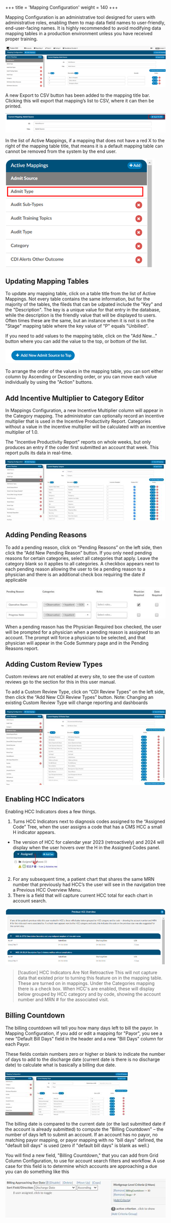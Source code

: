 +++
title = 'Mapping Configuration'
weight = 140
+++

Mapping Configuration is an administrative tool designed for users with administrative roles, enabling them to map data field names to user-friendly, end-user-facing names. It is highly recommended to avoid modifying data mapping tables in a production environment unless you have received proper training.

![](2025-01-24_MappingConfig2.png)

A new Export to CSV button has been added to the mapping title bar. Clicking this will export that
mapping’s list to CSV, where it can then be printed.

![](2025-01-24_MappingConfig1.png)

In the list of Active Mappings, if a mapping that does not have a red X to the right of the mapping table title, that means it is a default mapping table can cannot be removed from the system by the end user. 

![](2025-01-24_MappingConfig3.png)

## Updating Mapping Tables

To update any mapping table, click on a table title from the list of Active Mappings. Not every table contains the same information, but for the majority of the tables, the fileds that can be udpated include the "Key" and the "Description". The key is a unique value for that entry in the database, while the description is the friendly value that will be displayed to users. Often times these are the same, but an instance when it is not is on the "Stage" mapping table where the key value of "P" equals "Unbilled". 

If you need to add values to the mapping table, click on the "Add New..." button where you can add the value to the top, or bottom of the list.

![](2025-01-24_MappingConfig4.png)

To arrange the order of the values in the mapping table, you can sort either column by Ascending or Descending order, or you can move each value individually by using the "Action" buttons.



## Add Incentive Multiplier to Category Editor

In Mappings Configuration, a new Incentive Multiplier column will appear in the Category mapping. The
administrator can optionally record an incentive multiplier that is used in the Incentive Productivity
Report. Categories without a value in the incentive multiplier will be calculated with an incentive
multiplier of 1.0.

The "Incentive Productivity Report" reports on whole weeks, but only produces an entry if the coder first
submitted an account that week. This report pulls its data in real-time.

![](image-541.jpg)

## Adding Pending Reasons

To add a pending reason, click on “Pending Reasons” on the left side, then click the “Add New Pending
Reason” button. If you only need pending reasons for certain categories, select all categories that apply.
Leave the category blank so it applies to all categories.
A checkbox appears next to each pending reason allowing the user to tie a pending reason to a physician
and there is an additional check box requiring the date if applicable

![](image-542.jpg)

When a pending reason has the Physician Required box checked, the user will be prompted for a
physician when a pending reason is assigned to an account. The prompt will force a physician to be
selected, and that physician will appear in the Code Summary page and in the Pending Reasons report.

## Adding Custom Review Types

Custom reviews are not enabled at every site, to see the use of custom reviews go to the section for this
in this user manual.

To add a Custom Review Type, click on “CDI Review Types” on the left side, then click the “Add New CDI
Review Types” button. Note: Changing an existing Custom Review Type will change reporting and
dashboards

![](image-543.jpg)

## Enabling HCC Indicators

Enabling HCC Indicators does a few things.

1. Turns HCC Indicators next to diagnosis codes assigned to the “Assigned Code” Tree, when the user 
assigns a code that has a CMS HCC a small H indicator appears.
  - The version of HCC for calendar year 2023 (retroactively) and 2024 will display when the user hovers over the H in the Assigned Codes panel.
  ![](image-544.jpg)
2. For any subsequent time, a patient chart that shares the same MRN number that previously had
HCC’s the user will see in the navigation tree a Previous HCC Overview Menu.
3. There is a field that will capture current HCC total for each chart in account search.

![](image-545.png)

> [!caution] HCC Indicators Are Not Retroactive
This will not capture data that existed prior to turning this feature on in the mapping
table. These are turned on in mappings. Under the Categories mapping there is a check box.
When HCC's are enabled, these will display below grouped by HCC category and by code,
showing the account number and MRN # for the associated visit.

## Billing Countdown

The billing countdown will tell you how many days left to bill the payor. In Mapping Configuration, if
you add or edit a mapping for "Payor", you see a new "Default Bill Days" field in the header and a new
"Bill Days" column for each Payor.

These fields contain numbers zero or higher or blank to indicate the number of days to add to the
discharge date (current date is there is no discharge date) to calculate what is basically a billing due
date.

![](image-546.jpg)

The billing date is compared to the current date (or the last submitted date if the account is
already submitted) to compute the "Billing Countdown" – the number of days left to submit an
account. If an account has no payor, no matching payor mapping, or payor mapping with no "bill days"
defined, the "default bill days" is used (zero if "default bill days" is blank as well.)

You will find a new field, "Billing Countdown," that you can add from Grid Column Configuration, to use
for account search filters and workflow. A use case for this field is to determine which accounts are
approaching a due you can do something like this

![](image-547.jpg)
